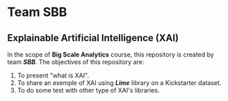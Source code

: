 # Team SBB
## Explainable Artificial Intelligence (XAI)
In the scope of **Big Scale Analytics** course, this repository is created by team ***SBB***.
The objectives of this repository are:
1. To present "what is XAI".
2. To share an exemple of XAI using ***Lime*** library on a Kickstarter dataset.
3. To do some test with other type of XAI's libraries.
